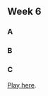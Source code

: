 ## Week 6

### A

### B

### C

[Play here](https://raymondvonz.github.io/CodeWords/W6/mapfunction/).
